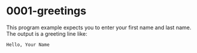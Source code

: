 0001-greetings
==============

This program example expects you to enter your first name and last name.
The output is a greeting line like:

```bash
Hello, Your Name
```
